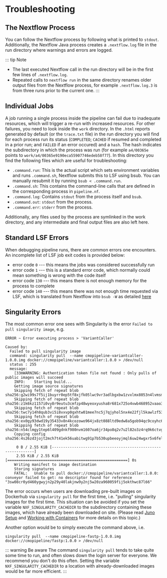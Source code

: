 # Troubleshooting

## The Nextflow Process

You can follow the Nextflow process by following what is printed to `stdout`. Additionally, the Nextflow Java process creates a `.nextflow.log` file in the run directory where warnings and errors are logged.

::: tip Note
- The last executed Nextflow call in the run directory will be in the first few lines of `.nextflow.log`.
- Repeated calls to `nextflow run` in the same directory renames older output files from the Nextflow process, for example `.nextflow.log.3` is from three runs prior to the current one.
:::

## Individual Jobs

A job running a single process inside the pipeline can fail due to inadequate resources, which will trigger a re-run with increased resources. For other failures, you need to look inside the `work` directory. In the `.html` reports generated by default (or the `trace.txt` file) in the run directory you will find for each process run its status (`COMPLETED`; `CACHED` if resumed and completed in a prior run; and `FAILED` if an error occured) and a `hash`. The hash indicates the subdirectory in which the process was run (for example `a4/00365e` points to `work/a4/00365e9190eca55907746edeb58f77`). In this directory you find the following files which are useful for troubleshooting:
- `.command.run`: This is the actual script which sets environment variables and runs `.command.sh`, Nextflow submits this to LSF using bsub. You can manually resubmit it by running `bsub < .command.run`.
- `.command.sh`: This contains the command-line calls that are defined in the corresponding process in `pipeline.nf`.
- `.command.log`: Contains `stdout` from the process itself and `bsub`.
- `.command.out`: `stdout` from the process.
- `.command.err`: `stderr` from the process.

Additionally, any files used by the process are symlinked in the work directory, and any intermediate and final output files are also left here. 


## Standard LSF Errors

When debugging pipeline runs, there are common errors one encounters. An incomplete list of LSF job exit codes is provided below:

* error code `0` --- this means the jobs was considered successfully run
* error code `1` --- this is a standard error code, which normally could mean something is wrong with the code itself
* error code `130` --- this means there is not enough memory for the process to complete
* error code `140` --- this means there was not enough time requested via LSF, which is translated from Nextflow into `bsub -W` as detailed [here](https://www.ibm.com/support/knowledgecenter/en/SSETD4_9.1.3/lsf_command_ref/bsub.__w.1.html)


## Singularity Errors

The most common error one sees with Singularity is the error `Failed to pull singularity image`, e.g.

```
ERROR ~ Error executing process > 'VariantCaller'

Caused by:
  Failed to pull singularity image
  command: singularity pull  --name cmopipeline-variantcaller-1.0.0.img docker://cmopipeline/variantcaller:1.0.0 > /dev/null
  status : 255
  message:
    [33mWARNING: Authentication token file not found : Only pulls of public images will succeed
    INFO:    Starting build...
    Getting image source signatures
    Skipping fetch of repeat blob sha256:g2wi99s7f5ij1buyrr0ep5tf8xjfk05lwc9vr3adlbgxbw1zvxlmx8053n4lvmsm
    Skipping fetch of repeat blob sha256:z1k6kz1157i0vy8r9eutu3cmfzp48wyeoxyusha8r681x725o4vwb468952vaao3
    Skipping fetch of repeat blob sha256:twc7y14h8qub3vi5i8vxvp0qxhtw01mee7nc5j7qjyhol5nx4e22fjl5kawlzf53
    Skipping fetch of repeat blob sha256:ex0gy93dwd19y35433v8n4kcozowo964jx8zt088ltd9edw8a5gob94qc9coyhc6
    Skipping fetch of repeat blob sha256:n54clmgy1tep6l409gdnkf980nvm1607oa6jr34po8q2v7u2l82o3z4rq9k6ctvg
    Copying config sha256:4s26zd3jojt2mch7t41ek56uabitwg91p7b530upbeeoyjmql6uw24wgxr5x6fel

     0 B / 2.55 KiB [--------------------------------------------------------------]
     2.55 KiB / 2.55 KiB [======================================================] 0s
    Writing manifest to image destination
    Storing signatures
    FATAL:   Unable to pull docker://cmopipeline/variantcaller:1.0.0: conveyor failed to get: no descriptor found for reference "3sw08cr0yd460ygwyjn2p29y40lakjnw9y2nj5w20za960059fij5okthwc87l66"
```

The error occurs when users are downloading pre-built images on Dockerhub via `singularity pull` for the first time, i.e. "pulling" singularity images for the first time. This situation can be avoided if you set the variable `NXF_SINGULARITY_CACHEDIR` to the subdirectory containing these images, which have already been downloaded on site. (Please read [Juno Setup](juno-setup.md) and [Working with Containers](working-with-coontainers.md) for more details on this topic.)

Another option would be to simply execute the command above, i.e. 

```
singularity pull  --name cmopipeline-fastp-1.0.0.img docker://cmopipeline/fastp:1.0.0 > /dev/null
```

::: warning Be aware
The command `singularity pull` tends to take quite some time to run, and often slows down the login server for everyone. We recommend you don't do this often. Setting the variable `NXF_SINGULARITY_CACHEDIR` to a location with already-downloaded images would be far more efficient.
:::


